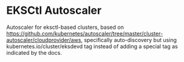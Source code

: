 # EKSCtl Autoscaler

Autoscaler for eksctl-based clusters, based on https://github.com/kubernetes/autoscaler/tree/master/cluster-autoscaler/cloudprovider/aws, specifically auto-discovery but using kubernetes.io/cluster/eksdevd tag instead of adding a special tag as indicated by the docs.

